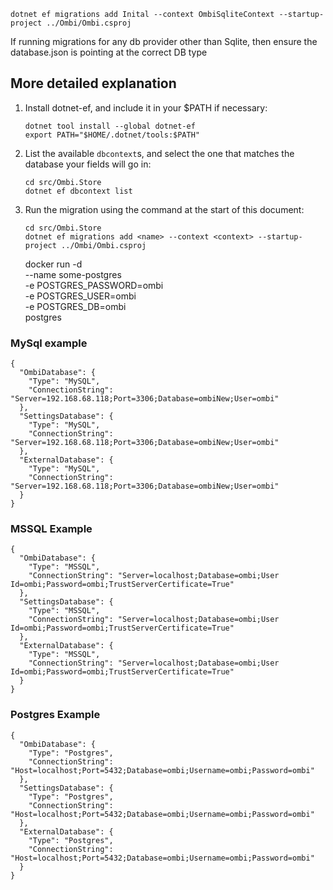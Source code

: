 ```
dotnet ef migrations add Inital --context OmbiSqliteContext --startup-project ../Ombi/Ombi.csproj
```

If running migrations for any db provider other than Sqlite, then ensure the database.json is pointing at the correct DB type


## More detailed explanation

1. Install dotnet-ef, and include it in your $PATH if necessary:

    ```
    dotnet tool install --global dotnet-ef
    export PATH="$HOME/.dotnet/tools:$PATH"
    ```

1. List the available `dbcontext`s, and select the one that matches the database your fields will go in:

    ```
    cd src/Ombi.Store
    dotnet ef dbcontext list
    ```

1. Run the migration using the command at the start of this document: 

    ```
    cd src/Ombi.Store
    dotnet ef migrations add <name> --context <context> --startup-project ../Ombi/Ombi.csproj
    ```


    docker run -d \
	--name some-postgres \
	-e POSTGRES_PASSWORD=ombi \
    -e POSTGRES_USER=ombi \
 	-e POSTGRES_DB=ombi \
	postgres

### MySql example
```
{
  "OmbiDatabase": {
    "Type": "MySQL",
    "ConnectionString": "Server=192.168.68.118;Port=3306;Database=ombiNew;User=ombi"
  },
  "SettingsDatabase": {
    "Type": "MySQL",
    "ConnectionString": "Server=192.168.68.118;Port=3306;Database=ombiNew;User=ombi"
  },
  "ExternalDatabase": {
    "Type": "MySQL",
    "ConnectionString": "Server=192.168.68.118;Port=3306;Database=ombiNew;User=ombi"
  }
}
```

### MSSQL Example
```
{
  "OmbiDatabase": {
    "Type": "MSSQL",
    "ConnectionString": "Server=localhost;Database=ombi;User Id=ombi;Password=ombi;TrustServerCertificate=True"
  },
  "SettingsDatabase": {
    "Type": "MSSQL",
    "ConnectionString": "Server=localhost;Database=ombi;User Id=ombi;Password=ombi;TrustServerCertificate=True"
  },
  "ExternalDatabase": {
    "Type": "MSSQL",
    "ConnectionString": "Server=localhost;Database=ombi;User Id=ombi;Password=ombi;TrustServerCertificate=True"
  }
}
```

### Postgres Example
```
{
  "OmbiDatabase": {
    "Type": "Postgres",
    "ConnectionString": "Host=localhost;Port=5432;Database=ombi;Username=ombi;Password=ombi"
  },
  "SettingsDatabase": {
    "Type": "Postgres",
    "ConnectionString": "Host=localhost;Port=5432;Database=ombi;Username=ombi;Password=ombi"
  },
  "ExternalDatabase": {
    "Type": "Postgres",
    "ConnectionString": "Host=localhost;Port=5432;Database=ombi;Username=ombi;Password=ombi"
  }
}
```